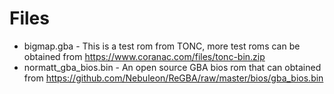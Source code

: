 # Files

* bigmap.gba - This is a test rom from TONC, more test roms can be obtained from https://www.coranac.com/files/tonc-bin.zip
* normatt_gba_bios.bin - An open source GBA bios rom that can obtained from https://github.com/Nebuleon/ReGBA/raw/master/bios/gba_bios.bin

